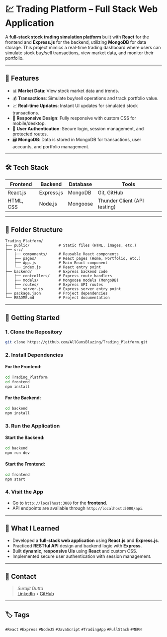 # 💹 Trading Platform – Full Stack Web Application

A **full-stack stock trading simulation platform** built with **React** for the frontend and **Express.js** for the backend, utilizing **MongoDB** for data storage. This project mimics a real-time trading dashboard where users can simulate stock buy/sell transactions, view market data, and monitor their portfolio.

---

## 🚀 Features

- 📊 **Market Data**: View stock market data and trends.
- 💰 **Transactions**: Simulate buy/sell operations and track portfolio value.
- 📈 **Real-time Updates**: Instant UI updates for simulated stock transactions.
- 📱 **Responsive Design**: Fully responsive with custom CSS for mobile/desktop.
- 🔐 **User Authentication**: Secure login, session management, and protected routes.
- 🗃️ **MongoDB**: Data is stored in MongoDB for transactions, user accounts, and portfolio management.

---

## 🛠 Tech Stack

| Frontend           | Backend         | Database     | Tools             |
|--------------------|-----------------|--------------|-------------------|
| React.js           | Express.js      | MongoDB      | Git, GitHub       |
| HTML, CSS          | Node.js         | Mongoose     | Thunder Client (API testing) |

---

## 📂 Folder Structure

```
Trading_Platform/
├── public/             # Static files (HTML, images, etc.)
├── src/
│   ├── components/     # Reusable React components
│   ├── pages/          # React pages (Home, Portfolio, etc.)
│   ├── App.js          # Main React component
│   └── index.js        # React entry point
├── backend/            # Express backend code
│   ├── controllers/    # Express route handlers
│   ├── models/         # Mongoose models (MongoDB)
│   ├── routes/         # Express API routes
│   └── server.js       # Express server entry point
├── package.json        # Project dependencies
└── README.md           # Project documentation
```

---

## 🎯 Getting Started

### 1. Clone the Repository
```bash
git clone https://github.com/AllGunsBlazing/Trading_Platform.git
```

### 2. Install Dependencies

#### For the Frontend:
```bash
cd Trading_Platform
cd frontend
npm install
```

#### For the Backend:
```bash
cd backend
npm install
```

### 3. Run the Application

#### Start the Backend:
```bash
cd backend
npm run dev
```

#### Start the Frontend:
```bash
cd frontend
npm start
```

### 4. Visit the App

- Go to `http://localhost:3000` for the **frontend**.
- API endpoints are available through `http://localhost:5000/api`.

---

## 🧠 What I Learned

- Developed a **full-stack web application** using **React.js** and **Express.js**.
- Practiced **RESTful API** design and backend logic with **Express**.
- Built **dynamic, responsive UIs** using **React** and custom CSS.
- Implemented secure user authentication with session management.

---

## 📧 Contact

> _Surajit Dutta_  
> [LinkedIn](https://linkedin.com/in/surajitdutta-xd8989) • [GitHub](https://github.com/AllGunsBlazing)

---

## 🏷️ Tags

`#React` `#Express` `#NodeJS` `#JavaScript` `#TradingApp` `#FullStack` `#MERN`
